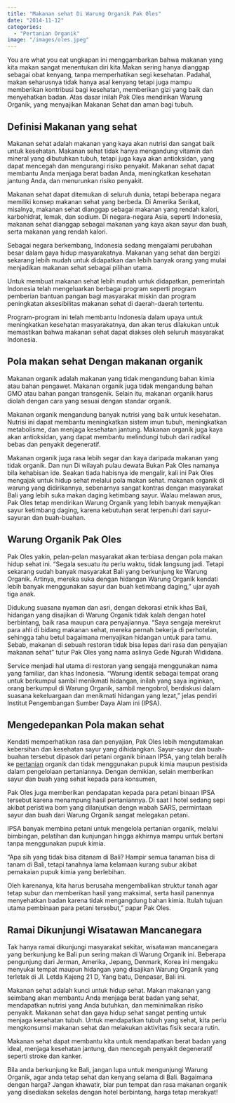 ```yaml
---
title: "Makanan sehat Di Warung Organik Pak Oles"
date: "2014-11-12"
categories: 
  - "Pertanian Organik"
image: "/images/oles.jpeg"
---
```


You are what you eat ungkapan ini menggambarkan bahwa makanan yang kita makan sangat menentukan diri kita.Makan sering hanya dianggap sebagai obat kenyang, tanpa memperhatikan segi kesehatan. Padahal, makan seharusnya tidak hanya asal kenyang tetapi juga mampu memberikan kontribusi bagi kesehatan, memberikan gizi yang baik dan menyehatkan badan. Atas dasar inilah Pak Oles mendirikan Warung Organik, yang menyajikan Makanan Sehat dan aman bagi tubuh.

## Definisi Makanan yang sehat

Makanan sehat adalah makanan yang kaya akan nutrisi dan sangat baik untuk kesehatan. Makanan sehat tidak hanya mengandung vitamin dan mineral yang dibutuhkan tubuh, tetapi juga kaya akan antioksidan, yang dapat mencegah dan mengurangi risiko penyakit. Makanan sehat dapat membantu Anda menjaga berat badan Anda, meningkatkan kesehatan jantung Anda, dan menurunkan risiko penyakit.

Makanan sehat dapat ditemukan di seluruh dunia, tetapi beberapa negara memiliki konsep makanan sehat yang berbeda. Di Amerika Serikat, misalnya, makanan sehat dianggap sebagai makanan yang rendah kalori, karbohidrat, lemak, dan sodium. Di negara-negara Asia, seperti Indonesia, makanan sehat dianggap sebagai makanan yang kaya akan sayur dan buah, serta makanan yang rendah kalori.

Sebagai negara berkembang, Indonesia sedang mengalami perubahan besar dalam gaya hidup masyarakatnya. Makanan yang sehat dan bergizi sekarang lebih mudah untuk didapatkan dan lebih banyak orang yang mulai menjadikan makanan sehat sebagai pilihan utama.

Untuk membuat makanan sehat lebih mudah untuk didapatkan, pemerintah Indonesia telah mengeluarkan berbagai program seperti program pemberian bantuan pangan bagi masyarakat miskin dan program peningkatan aksesibilitas makanan sehat di daerah-daerah tertentu.

Program-program ini telah membantu Indonesia dalam upaya untuk meningkatkan kesehatan masyarakatnya, dan akan terus dilakukan untuk memastikan bahwa makanan sehat dapat diakses oleh seluruh masyarakat Indonesia.

## Pola makan sehat Dengan makanan organik

Makanan organik adalah makanan yang tidak mengandung bahan kimia atau bahan pengawet. Makanan organik juga tidak mengandung bahan GMO atau bahan pangan transgenik. Selain itu, makanan organik harus diolah dengan cara yang sesuai dengan standar organik.

Makanan organik mengandung banyak nutrisi yang baik untuk kesehatan. Nutrisi ini dapat membantu meningkatkan sistem imun tubuh, meningkatkan metabolisme, dan menjaga kesehatan jantung. Makanan organik juga kaya akan antioksidan, yang dapat membantu melindungi tubuh dari radikal bebas dan penyakit degeneratif.

Makanan organik juga rasa lebih segar dan kaya daripada makanan yang tidak organik. Dan nun Di wilayah pulau dewata Bukan Pak Oles namanya bila kehabisan ide. Seakan tiada habisnya ide mengalir, kali ini Pak Oles mengajak untuk hidup sehat melalui pola makan sehat. makanan organik di warung yang didirikannya, sebenarnya sangat kontras dengan masyarakat Bali yang lebih suka makan daging ketimbang sayur. Walau melawan arus, Pak Oles tetap mendirikan Warung Organik yang lebih banyak menyajikan sayur ketimbang daging, karena kebutuhan serat terpenuhi dari sayur-sayuran dan buah-buahan.

## Warung Organik Pak Oles

Pak Oles yakin, pelan-pelan masyarakat akan terbiasa dengan pola makan hidup sehat ini. “Segala sesuatu itu perlu waktu, tidak langsung jadi. Tetapi sekarang sudah banyak masyarakat Bali yang berkunjung ke Warung Organik. Artinya, mereka suka dengan hidangan Warung Organik kendati lebih banyak menggunakan sayur dan buah ketimbang daging,” ujar ayah tiga anak.

Didukung suasana nyaman dan asri, dengan dekorasi etnik khas Bali, hidangan yang disajikan di Warung Organik tidak kalah dengan hotel berbintang, baik rasa maupun cara penyajiannya. “Saya sengaja merekrut para ahli di bidang makanan sehat, mereka pernah bekerja di perhotelan, sehingga tahu betul bagaimana menyajikan hidangan untuk para tamu. Sebab, makanan di sebuah restoran tidak bisa lepas dari rasa dan penyajian makanan sehat” tutur Pak Oles yang nama aslinya Gede Ngurah Wididana.

Service menjadi hal utama di restoran yang sengaja menggunakan nama yang familiar, dan khas Indonesia. “Warung identik sebagai tempat orang untuk berkumpul sambil menikmati hidangan, inilah yang saya inginkan, orang berkumpul di Warung Organik, sambil mengobrol, berdiskusi dalam suasana kekeluargaan dan menikmati hidangan yang lezat,” jelas pendiri Institut Pengembangan Sumber Daya Alam ini (IPSA).

## Mengedepankan Pola makan sehat

Kendati memperhatikan rasa dan penyajian, Pak Oles lebih mengutamakan kebersihan dan kesehatan sayur yang dihidangkan. Sayur-sayur dan buah-buahan tersebut dipasok dari petani organik binaan IPSA, yang telah beralih ke [pertanian](http://localhost/mitra/pertanian "pertanian") organik dan tidak menggunakan pupuk kimia maupun pestisida dalam pengelolaan pertaniannya. Dengan demikian, selain memberikan sayur dan buah yang sehat kepada para konsumen,

Pak Oles juga memberikan pendapatan kepada para petani binaan IPSA tersebut karena menampung hasil pertaniannya. Di saat I hotel sedang sepi akibat peristiwa bom yang dilanjutkan dengn wabah SARS, permintaan sayur dan buah dari Warung Organik sangat melegakan petani.

IPSA banyak membina petani untuk mengelola pertanian organik, melalui bimbingan, pelatihan dan kunjungan hingga akhirnya mampu untuk bertani tanpa menggunakan pupuk kimia.

“Apa sih yang tidak bisa ditanam di Bali? Hampir semua tanaman bisa di tanam di Bali, tetapi tanahnya lama kelamaan kurang subur akibat pemakaian pupuk kimia yang berlebihan.

Oleh karenanya, kita harus berusaha mengembalikan struktur tanah agar tetap subur dan memberikan hasil yang maksimal, serta hasil panennya menyehatkan badan karena tidak mengangdung bahan kimia. Itulah tujuan utama pembinaan para petani tersebut,” papar Pak Oles.

## Ramai Dikunjungi Wisatawan Mancanegara

Tak hanya ramai dikunjungi masyarakat sekitar, wisatawan mancanegara yang berkunjung ke Bali pun sering makan di Warung Organik ini. Beberapa pengunjung dari Jerman, Amerika, Jepang, Denmark, Korea ini mengaku menyukai tempat maupun hidangan yang disajikan Warung Organik yang terletak di Jl. Letda Kajeng 21 D, Yang batu, Denpasar, Bali ini.

Makanan sehat adalah kunci untuk hidup sehat. Makan makanan yang seimbang akan membantu Anda menjaga berat badan yang sehat, mendapatkan nutrisi yang Anda butuhkan, dan meminimalkan risiko penyakit. Makanan sehat dan gaya hidup sehat sangat penting untuk menjaga kesehatan tubuh. Untuk mendapatkan tubuh yang sehat, kita perlu mengkonsumsi makanan sehat dan melakukan aktivitas fisik secara rutin.

Makanan sehat dapat membantu kita untuk mendapatkan berat badan yang ideal, menjaga kesehatan jantung, dan mencegah penyakit degeneratif seperti stroke dan kanker.

Bila anda berkunjung ke Bali, jangan lupa untuk mengunjungi Warung Organik, agar anda tetap sehat dan kenyang selama di Bali. Bagaimana dengan harga? Jangan khawatir, biar pun tempat dan rasa makanan organik yang disediakan sekelas dengan hotel berbintang, harga tetap merakyat!
